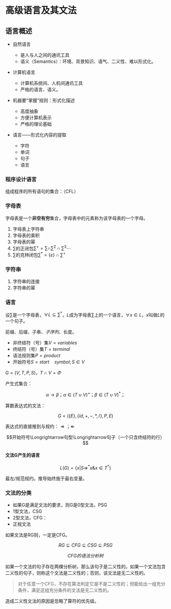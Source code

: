 # 高级语言及其文法

## 语言概述

- 自然语言
  - 是人与人之间的通讯工具
  - 语义（Semantics）：环境、背景知识、语气、二义性、难以形式化。
- 计算机语言
  - 计算机系统间、人机间通讯工具
  - 严格的语言、语义。

- 机器要“掌握”规则：形式化描述
  - 高度抽象
  - 方便计算机表示
  - 严格的理论基础

- 语言——形式化内容的提取
  - 字符
  - 单词
  - 句子
  - 语言

### 程序设计语言

组成程序的所有语句的集合：（CFL）

### 字母表

字母表是一个**非空有穷**集合，字母表中的元素称为该字母表的一个字母。

1. 字母表上字符串
2. 字母表的乘积
3. 字母表的幂
4. $\sum$的正闭包$\sum^{+}=\sum\cap\sum^2\cap\sum^3\cdots$
5. $\sum$的克林闭包$\sum^{*}={\{\varepsilon\}\cap\sum^{+}}$

### 字符串

1. 字符串的连接
2. 字符串的幂

### 语言

设$\sum$是一个字母表，$\forall L\subseteq\sum^*$，$L$成为字母表$\sum$上的一个语言，$\forall x\in L，x$叫做$L$的一个句子。

前缀、后缀、子串、*子序列*、长度。

- 非终结符（号）集$V=variables$
- 终结符（号）集$T=terminal$
- 语法规则集$P=product$
- 开始符号$S=start\quad symbol;S\in V$
  
$G=(V,T,P,S)$，$T\cap V=\Phi$

产生式集合：

$$\alpha\rightarrow\beta；\alpha\in(T\cup V)^+；\beta\in(T\cup V)^*；$$

算数表达式的文法：

$$G=(\{E\},\{id,+,-,*,/\},P,E)$$

表达式的直接推到与规约：$\Longrightarrow；\Longleftarrow$

$$开始符号\Longrightarrow句型\Longrightarrow句子（一个只含终结符的行）$$

#### 文法G产生的语言

$$L(G)=\{x|S\Longrightarrow^*x\&x\in T^*\}$$

最左/规范规约。推导始终施于最右变量。

### 文法的分类

- 如果G是满足文法的要求，则G是0型文法，PSG
- 1型文法，CSG
- 2型文法，CFG：
- 正规文法

如果文法是RG则，一定是CFG。

$$RG\subseteq CFG\subseteq CSG \subseteq PSG$$

$$CFG的语法分析树$$

如果一个文法的句子存在两棵分析树，那么该句子是二义性的。如果一个文法包含二义性的句子，则称这个文法是二义性的；否则，该文法是无二义性的。

> 对于任意一个CFG，不存在算法判定它是不是二义性的；但能给出一组充分条件，满足这组充分条件的文法是无二义性的。

造成二义性文法的原因是忽略了算符的优先级。